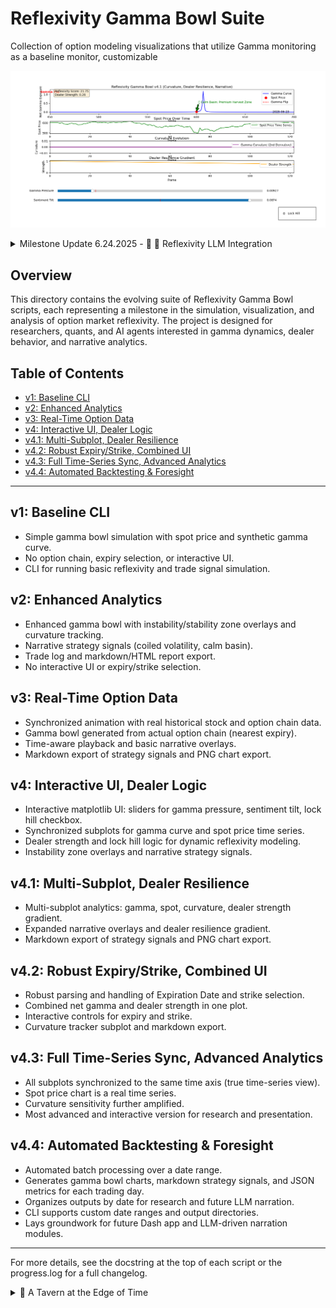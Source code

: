 # Reflexivity Gamma Bowl Suite

Collection of option modeling visualizations that utilize Gamma monitoring as a baseline monitor, customizable

![sample](media/gamma_reflexivity_bowl.png)



<details><summary>Milestone Update 6.24.2025 - 🧠 🤔 Reflexivity LLM Integration </summary>

A Dash app can be run with ```python  reflexivity_dash.py``` after ```manifest_utils.py``` has been run *after* ```reflexivity_gamma_bowlv44.py``` allows for a powerful dynamic:

## Quick Start

1. Clone the repo and install requirements.
2. Add your OpenAI API key to a `.env` file.
3. Run the batch processor:
   ```
   python reflexivity_gamma_bowlv44.py --ticker SPY --start 2025-04-24 --end 2025-06-24
   ```
4. Build the manifest:
   ```
   python manifest_utils.py
   ```
5. Launch the Dash app:
   ```
   python reflexivity_dash.py
   ```
6. Click **“💬 Generate Thinker Debate”** to see LLM-powered market commentary!

![sample](media/reflexivity_dash.PNG)

  
</details>

## Overview
This directory contains the evolving suite of Reflexivity Gamma Bowl scripts, each representing a milestone in the simulation, visualization, and analysis of option market reflexivity. The project is designed for researchers, quants, and AI agents interested in gamma dynamics, dealer behavior, and narrative analytics.

## Table of Contents
- [v1: Baseline CLI](#v1-baseline-cli)
- [v2: Enhanced Analytics](#v2-enhanced-analytics)
- [v3: Real-Time Option Data](#v3-real-time-option-data)
- [v4: Interactive UI, Dealer Logic](#v4-interactive-ui-dealer-logic)
- [v4.1: Multi-Subplot, Dealer Resilience](#v41-multi-subplot-dealer-resilience)
- [v4.2: Robust Expiry/Strike, Combined UI](#v42-robust-expirystrike-combined-ui)
- [v4.3: Full Time-Series Sync, Advanced Analytics](#v43-full-time-series-sync-advanced-analytics)
- [v4.4: Automated Backtesting & Foresight](#v44-automated-backtesting--foresight)

---

## v1: Baseline CLI
- Simple gamma bowl simulation with spot price and synthetic gamma curve.
- No option chain, expiry selection, or interactive UI.
- CLI for running basic reflexivity and trade signal simulation.

## v2: Enhanced Analytics
- Enhanced gamma bowl with instability/stability zone overlays and curvature tracking.
- Narrative strategy signals (coiled volatility, calm basin).
- Trade log and markdown/HTML report export.
- No interactive UI or expiry/strike selection.

## v3: Real-Time Option Data
- Synchronized animation with real historical stock and option chain data.
- Gamma bowl generated from actual option chain (nearest expiry).
- Time-aware playback and basic narrative overlays.
- Markdown export of strategy signals and PNG chart export.

## v4: Interactive UI, Dealer Logic
- Interactive matplotlib UI: sliders for gamma pressure, sentiment tilt, lock hill checkbox.
- Synchronized subplots for gamma curve and spot price time series.
- Dealer strength and lock hill logic for dynamic reflexivity modeling.
- Instability zone overlays and narrative strategy signals.

## v4.1: Multi-Subplot, Dealer Resilience
- Multi-subplot analytics: gamma, spot, curvature, dealer strength gradient.
- Expanded narrative overlays and dealer resilience gradient.
- Markdown export of strategy signals and PNG chart export.

## v4.2: Robust Expiry/Strike, Combined UI
- Robust parsing and handling of Expiration Date and strike selection.
- Combined net gamma and dealer strength in one plot.
- Interactive controls for expiry and strike.
- Curvature tracker subplot and markdown export.

## v4.3: Full Time-Series Sync, Advanced Analytics
- All subplots synchronized to the same time axis (true time-series view).
- Spot price chart is a real time series.
- Curvature sensitivity further amplified.
- Most advanced and interactive version for research and presentation.

## v4.4: Automated Backtesting & Foresight
- Automated batch processing over a date range.
- Generates gamma bowl charts, markdown strategy signals, and JSON metrics for each trading day.
- Organizes outputs by date for research and future LLM narration.
- CLI supports custom date ranges and output directories.
- Lays groundwork for future Dash app and LLM-driven narration modules.

---

For more details, see the docstring at the top of each script or the progress.log for a full changelog. 

<details>
<summary>🍻 A Tavern at the Edge of Time</summary>  

Dialogue Between Adam Smith and Theophrastus- by GPT-4o1  

Adam Smith (raising his tankard):

“In my time, markets were but fields of wheat and wool. Now I see your ‘gamma bowls’—these curvature waves and reflexive pressures. The invisible hand? A dealer now, hedging with precision.”

Theophrastus (smiling, sketching a parabola on a napkin):

“Markets today are living organisms, Adam. Your hand remains, but now it trembles with feedback—sentiment, narrative, central banks whispering in IV slopes. We've merely decoded its tremors.”

Smith (leaning forward):

“Tell me, this dealer strength—he sounds a lot like my butcher and baker, motivated by need, not foresight. But you model him with slope and curvature?”

Theophrastus:

“Exactly! And yet, their aggregate motion builds bowls—reflexive vessels. One tilt, and the marble runs. It's no longer just price we trade… it's anticipation.”

Smith (chuckling):

“And here I thought supply and demand was subtle! You lot are conjuring narrative overlays and calling them ‘calm basins’ and ‘harvest zones.’ You’ve turned economic gravity into art.”

Theophrastus (raising a toast):

“To the new philosophers—not of ethics or metaphysics—but of implied volatility and emergent strategy. May your reflexive scrolls always anticipate the flip!”

Smith:

“Aye. And may the marble never roll off the edge unnoticed.”

  
</details>


